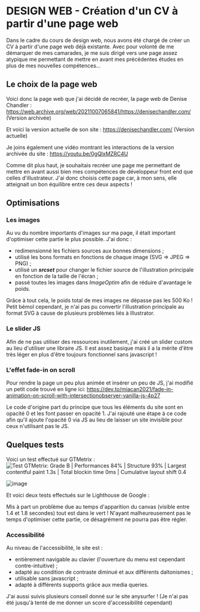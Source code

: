# DESIGN WEB - Création d'un CV à partir d'une page web

Dans le cadre du cours de design web, nous avons été chargé de créer un CV à partir d'une page web déjà existante. Avec pour volonté de me démarquer de mes camarades, je me suis dirigé vers une page assez atypique me permettant de mettre en avant mes précédentes études en plus de mes nouvelles compétences...





## Le choix de la page web

Voici donc la page web que j'ai décidé de recréer, la page web de Denise Chandler :
https://web.archive.org/web/20211007065841/https://denisechandler.com/ (Version archivée)

Et voici la version actuelle de son site :
https://denisechandler.com/ (Version actuelle)

Je joins également une vidéo montrant les interactions de la version archivée du site :
https://youtu.be/0gQlxMZRC4U




Comme dit plus haut, je souhaitais recréer une page me permettant de mettre en avant aussi bien mes compétences de développeur front end que celles d'illustrateur. J'ai donc choisis cette page car, à mon sens, elle atteignait un bon équilibre entre ces deux aspects !





## Optimisations

### Les images

Au vu du nombre importants d'images sur ma page, il était important d'optimiser cette partie le plus possible. J'ai donc :

- redimensionné les fichiers sources aux bonnes dimensions ;
- utilisé les bons formats en fonctions de chaque image (SVG => JPEG  => PNG) ;
- utilisé un ***srcset*** pour changer le fichier source de l'illustration principale en fonction de la taille de l'écran ;
- passé toutes les images dans *ImageOptim* afin de réduire d'avantage le poids.

Grâce à tout cela, le poids total de mes images ne dépasse pas les 500 Ko ! Petit bémol cependant, je n'ai pas pu convertir l'illustration principale au format SVG à cause de plusieurs problèmes liés à Illustrator.



### Le slider JS

Afin de ne pas utiliser des ressources inutilement, j'ai créé un slider custom au lieu d'utiliser une libraire JS. Il est assez basique mais il a la mérite d'être très léger en plus d'être toujours fonctionnel sans javascript ! 



### L'effet fade-in on scroll

Pour rendre la page un peu plus animée et insérer un peu de JS, j'ai modifié un petit code trouvé en ligne ici:
https://dev.to/miacan2021/fade-in-animation-on-scroll-with-intersectionobserver-vanilla-js-4p27

Le code d'origine part du principe que tous les éléments du site sont en opacité 0 et les font passer en opacité 1. J'ai rajouté une étape à ce code afin qu'il ajoute l'opacité 0 via JS au lieu de laisser un site invisible pour ceux n'utilisant pas le JS. 





## Quelques tests

Voici un test effectué sur GTMetrix :
![Test GTMetrix: Grade B | Performances 84% | Structure 93% | Largest contentful paint 1.3s | Total blockin time 0ms | Cumulative layout shift 0.4]([https://ibb.co/Sw80kgw](https://user-images.githubusercontent.com/90833102/173080558-9de4e930-c086-4bd5-a4a4-742a2b6b0dbd.png))

![image](https://user-images.githubusercontent.com/90833102/173080786-37a219e0-1867-4bfe-83c4-c4a2aa245be5.png)



Et voici deux tests effectués sur le Lighthouse de Google :


Mis à part un problème due au temps d'apparition du canvas (visible entre 1.4 et 1.8 secondes) tout est dans le vert ! N'ayant malheureusement pas le temps d'optimiser cette partie, ce désagrément ne pourra pas être régler.



### Accessibilité

Au niveau de l'accessibilité, le site est :

- entièrement navigable au clavier (l'ouverture du menu est cependant contre-intuitive) ;
- adapté au condition de contraste diminué et aux différents daltonismes ;
- utilisable sans javascript ;
- adapté à différents supports grâce aux media queries.

J'ai aussi suivis plusieurs conseil donné sur le site anysurfer ! (Je n'ai pas été jusqu'à tenté de me donner un score d'accessibilité cependant)
